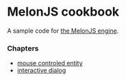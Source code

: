 # MelonJS cookbook
A sample code for [the MelonJS engine](http://melonjs.org/).

### Chapters
- [mouse controled entity](https://github.com/Kibo/melonjs-cookbook/tree/master/cookbook/mouseControlledEntity)
- [interactive dialog](https://github.com/Kibo/melonjs-cookbook/tree/master/cookbook/interactiveDialog)





